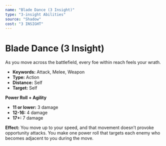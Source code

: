 ```yaml
---
name: "Blade Dance (3 Insight)"
type: "3-insight Abilities"
source: "Shadow"
cost: "3 INSIGHT"
---
```


# Blade Dance (3 Insight)

As you move across the battlefield, every foe within reach feels your wrath.

- **Keywords:** Attack, Melee, Weapon
- **Type:** Action
- **Distance:** Self
- **Target:** Self

**Power Roll + Agility**
- **11 or lower:** 3 damage
- **12-16:** 4 damage
- **17+:** 7 damage

**Effect:** You move up to your speed, and that movement doesn’t provoke opportunity attacks. You make one power roll that targets each enemy who becomes adjacent to you during the move.

